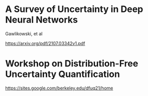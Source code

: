 
# A Survey of Uncertainty in Deep Neural Networks

Gawlikowski, et al

https://arxiv.org/pdf/2107.03342v1.pdf

# Workshop on Distribution-Free Uncertainty Quantification


https://sites.google.com/berkeley.edu/dfuq21/home

